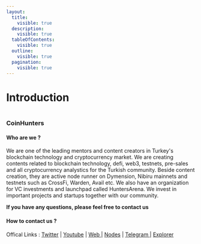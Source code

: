 ```yaml
---
layout:
  title:
    visible: true
  description:
    visible: true
  tableOfContents:
    visible: true
  outline:
    visible: true
  pagination:
    visible: true
---
```


# Introduction

<figure><img src="https://pbs.twimg.com/profile_banners/1408025751463600128/1670446180/1500x500" alt=""><figcaption></figcaption></figure>

### CoinHunters <a href="#cryptonodeid" id="cryptonodeid"></a>

#### Who are we ? <a href="#who-are-we" id="who-are-we"></a>

We are one of the leading mentors and content creators in Turkey's blockchain technology and cryptocurrency market. We are creating contents related to blockchain technology, defi, web3, testnets, pre-sales and all cryptocurrency analystics for the Turkish community. Beside content creation, they are active node runner on Dymension, Nibiru mainnets and testnets such as CrossFi, Warden, Avail etc. We also have an organization for VC investments and launchpad called HuntersArena. We invest in important projects and startups together with our community.

**If you have any questions, please feel free to contact us**&#x20;

#### How to contact us ? <a href="#how-to-contact-us" id="how-to-contact-us"></a>

Offical Links : [Twitter](https://twitter.com/CoinHuntersTR) | [Youtube](https://www.youtube.com/@CoinHuntersTR) | [Web ](https://coinhunterstr.com/)| [Nodes](https://nodes.coinhunterstr.com/) | [Telegram ](https://t.me/CoinHuntersTR)| [Explorer](https://explorer.coinhunterstr.com/)

